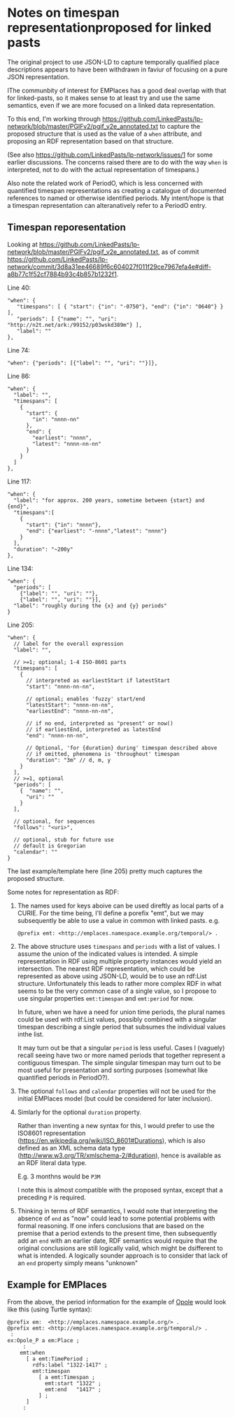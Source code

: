 # Notes on timespan representationproposed for linked pasts

The original project to use JSON-LD to capture temporally qualified place descriptions appears to have been withdrawn in faviur of focusing on a pure JSON representation.

IThe communbity of interest for EMPlaces has a good deal overlap with that for linked-pasts, so it makes sense to at least try and use the same semantics, even if we are more focused on a linked data representation.

To this end, I'm working through https://github.com/LinkedPasts/lp-network/blob/master/PGIFv2/pgif_v2e_annotated.txt to capture the proposed structure that is used as the value of a `when` attribute, and proposing an RDF representation based on that structure.

(See also https://github.com/LinkedPasts/lp-network/issues/1 for some earlier discussions.  The concerns raised there are to do with the way `when` is interpreted, not to do with the actual representation of timespans.)

Also note the related work of PeriodO, which is less concerned with quantified timespan representations as creating a catalogue of documented references to named or otherwise identified periods.  My intent/hope is that a timespan representation can alteranatively refer to a PeriodO entry.

## Timespan reporesentation

Looking at https://github.com/LinkedPasts/lp-network/blob/master/PGIFv2/pgif_v2e_annotated.txt, as of commit https://github.com/LinkedPasts/lp-network/commit/3d8a31ee46689f6c604027f011f29ce7967efa4e#diff-a8b77c1f52cf7884b93c4b857b1232f1.

Line 40:

    "when": {
       "timespans": [ { "start": {"in": "-0750"}, "end": {"in": "0640"} } ],
       "periods": [ {"name": "", "uri": "http://n2t.net/ark:/99152/p03wskd389m"} ],
       "label": ""
    },

Line 74:

    "when": {"periods": [{"label": "", "uri": ""}]},

Line 86:

    "when": {
      "label": "",
      "timespans": [
        {  
          "start": {
            "in": "nnnn-nn"
          },
          "end": {
            "earliest": "nnnn",
            "latest": "nnnn-nn-nn"
          }
        }
      ]
    },

Line 117:

    "when": {
      "label": "for approx. 200 years, sometime between {start} and {end}",
      "timespans":[
        {
          "start": {"in": "nnnn"},
          "end": {"earliest": "-nnnn","latest": "nnnn"}
        }
      ],
      "duration": "~200y"
    },

Line 134:

    "when": {
      "periods": [
        {"label": "", "uri": ""},
        {"label": "", "uri": ""}],       
      "label": "roughly during the {x} and {y} periods"
    }

Line 205:

    "when": {
      // label for the overall expression
      "label": "",
      
      // >=1; optional; 1-4 ISO-8601 parts
      "timespans": [
        {  
          // interpreted as earliestStart if latestStart
          "start": "nnnn-nn-nn", 

          // optional; enables 'fuzzy' start/end
          "latestStart": "nnnn-nn-nn",
          "earliestEnd": "nnnn-nn-nn",

          // if no end, interpreted as "present" or now()
          // if earliestEnd, interpreted as latestEnd 
          "end": "nnnn-nn-nn",

          // Optional, 'for {duration} during' timespan described above
          // if omitted, phenomena is 'throughout' timespan
          "duration": "3m" // d, m, y
        }
      ],
      // >=1, optional
      "periods": [
        {  "name": "", 
          "uri": ""
        }
      ],

      // optional, for sequences
      "follows": "<uri>",

      // optional, stub for future use
      // default is Gregorian
      "calendar": ""
    }

The last example/template here (line 205) pretty much captures the proposed structure.

Some notes for representation as RDF:

1.  The names used for keys aboive can be used direftly as local parts of a CURIE.  For the time being, I'll define a porefix "emt", but we may subsequently be able to use a value in common with linked pasts.  e.g.

        @prefix emt: <http://emplaces.namespace.example.org/temporal/> .

2.  The above structure uses `timespans` and `periods` with a list of values.  I assume the union of the indicated values is intended.  A simple representation in RDF using multiple property instances would yield an intersection.  The nearest RDF representation, which could be represented as above using JSON-LD, would be to use an rdf:List structure.  Unfortunately this leads to rather more complex RDF in what seems to be the very common case of a single value, so I propose to use singular properties `emt:timespan` and `emt:period` for now.

    In future, when we have a need for union time periods, the plural names could be used with rdf:List values, possibly combined with a singular timespan describing a single period that subsumes the individual values inthe list.

    It may turn out be that a singular `period` is less useful.  Cases I (vaguely) recall seeing have two or more named periods that together represent a contiguous timespan.  The simple singular timespan may turn out to be most useful for presentation and sorting purposes (somewhat like quantified periods in PeriodO?).

3. The optional `follows` and `calendar` properties will not be used for the initial EMPlaces model (but could be considered for later inclusion).

4. Simlarly for the optional `duration` property.

    Rather than inventing a new syntax for this, I would prefer to use the ISO8601 representation (https://en.wikipedia.org/wiki/ISO_8601#Durations), which is also defined as an XML schema data type (http://www.w3.org/TR/xmlschema-2/#duration), hence is available as an RDF literal data type.

    E.g. 3 monthns would be `P3M`

    I note this is almost compatible with the proposed syntax, except that a preceding `P` is required.

5. Thinking in terms of RDF semantics, I would note that interpreting the absence of `end` as "now" could lead to some potential problems with formal reasoning.  If one infers conclusions that are based on the premise that a period extends to the present time, then subsequently add an `end` with an earlier date, RDF semantics would require that the original conclusions are still logically valid, which might be dsifferent to what is intended.  A logically sounder approach is to consider that lack of an `end` property simply means "unknown"



## Example for EMPlaces

From the above, the period information for the example of [Opole](20180410-opole-example-data.ttl) would look like this (using Turtle syntax):

    @prefix em:  <http://emplaces.namespace.example.org/> .
    @prefix emt: <http://emplaces.namespace.example.org/temporal/> .
     :
    ex:Opole_P a em:Place ;
         :
        emt:when 
          [ a emt:TimePeriod ;
            rdfs:label "1322-1417" ;
            emt:timespan
              [ a emt:Timespan ;
                emt:start "1322" ;
                emt:end   "1417" ;
              ] ;
          ]
         :



